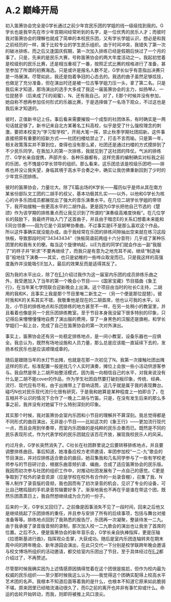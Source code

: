 # A.2 巅峰开局

初入笛箫协会完全是G学长通过之前少年宫民乐团的学姐的线一级级找到我的。G学长也是我早先在市少年宫期间经常听到的名字，是一位优秀的民乐人才；而彼时我对笛箫协会的理解也就成了简单的本校民乐团，又有学长学姐认识，想必是和我之前经历的一样，属于比较专业的学生民乐组织。由于时间冲突，我错失了第一次的破冰排练，而之后又逢国庆假期，第一次加入排练已经是假期后快过了一个月的事了。只是，先来的是民乐大赛，号称笛箫协会的两大年度活动之一。我起初觉着是校级别的民乐比赛，还是相当重视了一番，按照正式比赛的规格进行了准备，甚至参加了所谓的初赛海选。只是或许是报名人数不足，G学长似乎有意指出决赛只是一场展演。尽管如此，我还是抱着争冠的心态去的。我选的曲子虽然足够炫技，也做足了充分准备，但在演出时还是被一位古筝学姐力压一头，拿了第二名。只是我后来才知道，那场演出的选手大多成了我这一届笛箫协会的主力，如扬琴J、一位琵琶手（后来成了E的闺蜜）、N、还有我自己。对了，E那个时候并没有参加，她自称不想再参加任何形式的乐器比赛，于是选择做了一名场下观众，不过这也是我后来才知道的。

彼时，正值新书记上任。事后看来需要摧毁一个成型的社团体系，有时确实是一两句话就足够了。新书记来自北方某著名工科高校，似乎是受了什么强校理念的刺激，要把本校变为“学习型学校”，开局大笔一挥，禁止秋季学期社团招新。这件事直接把原有重要的招新方式——社团扫楼给禁止了，打击不言而喻。只是第一年，相关政策落实并不算到位，查得也没有那么紧，社团还是通过扫楼的方式摸排到了不少民乐同学。在我加入的第一次排练，我就见到了这社团的阵仗。气派的排练厅、G学长亲自提携，声部齐全、各种乐器都有，这样完善的编制确实对标我之前的乐团，也不愧是G学长领导的组织。那么看来，这乐团总该是校级乐团吧——排练也并没让我失望，身临其境于高水平合奏之中，确实让我仿佛重新回到了少时的少年宫乐团排练。

彼时的笛箫协会，力量壮大。除了E篇出场的K学长——履历似乎是师从其在南方某省份部队文工团的二胡手的叔父，基本功极其扎实——以外，以他和G学长为核心的许多乐团成员都展现出了强大的音乐演奏水平。在几位二胡学长学姐的带领下，我开始接触一些更高水平的二胡作品，更是因为G学长把他自己节选的《楚颂》作为该学期的排练重点而让我见识到了所谓的“演奏级高难度快板”。在几位学长的鼓励下，我最终开始入门了这首曲子，并且由于暗恋E的关系幻想着未来能和E同台领奏——因为它是个双胡琴协奏曲，不过事实是E不是那么喜欢这个作品，所以这件事确实就没能办成。由于我经常在乐团的排练间隙抽出空来就在练习这段快板，导致那段时间“34343434”（快板简谱前两组十六分音符）几乎成了某种乐团里的和我有关的梗。每当这个旋律响起，以E为首的同学们就会作出一副“我服了”的样子并“祈求”不要再继续了，而我只是有意为之地充耳不闻，继续“制造噪音”般地往下演奏——其实，也只是幼稚的一些哗众取宠而已。只是我这样的高强度轰炸并没能吸引E加入，最后的效果反而是适得其反了。

因为我的水平出众，除了在[E.1](../E/E.1%20初识.md)介绍过我作为这一届室内乐团的成员排练乐曲之外，我受邀加入了当年的第一个晚会小节目——《国家宝藏》节目插曲《象王行》，在当年某七学院联合迎新晚会上出演。这个项目由当时的社长C主持，二胡用的我和K，且事实上我是那个节目里唯二新生之一（另一个便是那位琵琶）。彼时我和K的关系其实不错，我敬重他是现在的二胡首席，他也认可我的水平。以及，小节目的排练地点和乐团排练的地方甚至不一样，在另一处稍小的教室里，并且看着也像是另一个民乐团排练教室。至于节目本身我没留下很多特别的印象，只记得后来懵懵懂懂地自费了演出服的费用，穿了一身黑色的汉服还是旗袍，和学长学姐们一起上台，完成了自己在笛箫协会的第一次对外演出。

事实上，笛箫协会还有另一处稳定排练地点，是一间小教室，设备乐器也一应俱全。我总认为，既然有场地设施和人员力量，那么总是应该能一直延续下去的，发扬本校民乐也是应该顺理成章的。

随后是跟随当年的水灯节出摊，也就是在那一次初见了N。我第一次接触社团出摊这样的形式，标准配置一般是找几个人实时演奏，摊位上会放一些小活动供游客参与。我自然是带上二胡开始整活模式，因为我一向相信自己的水平，对我来说没有什么是二胡不能cover的作品，作为学生社团自然要打破刻板印象，传统、经典、流行、现代应有尽有。由于出摊带上了音响话筒，这几乎就是属于我的表现舞台。碰巧N也对民乐现代流行化很有研究，于是我和她算是某种程度上一拍即合了，在互相并不认识的情况下合作了一晚上二胡与竹笛。只是，在没有发生后来的那么多事之前，我并没有对她留下什么特别深刻的印象。

其实那个时候，我对笛箫协会室内乐团和小节目的理解并不算深刻。我总觉得都是不同形式的曲目演出，无非是小节目——比如这次的《象王行》——更加流行现代一点，而且会用到伴奏带，而室内乐团做的是纯粹的民乐合奏而已。既然是不同的民乐表现形式，作为代表学校的民乐团就应该百花齐放，展现我校民乐人的风采。

约过月余，G学长突然消失了。C社长在社团群里说之后要转移排练地点，并且要调整排练曲目。事后知道，她准备应校方老师邀请，率团参加校“一二-九”歌会的节目演出，并对应排练适合歌会的曲目。她召集我和几名同学参与了一些有学校老师参与的节目研讨会，根据乐曲音频扒谱、编曲，合成了适应笛箫协会的民乐版。我因而初次参与社团的组织工作中，对推动社团发展有了一点自己的感觉。C更是争取到了校外的录音资源（应是学校在校外有合作的一处录音棚），召集了我、N等人制作了录音版的音频，我也因而有了初次录音的机会，见识了专业的设备，可比自己瞎捣鼓的手机录音剪辑要好多了。渐渐地我也不再在乎是谁在带这个团，既然乐团蒸蒸日上，我自然想继续成为合力的一份子。

后来的一天，G学长又回归了。之前像是因事消失不见了一段时间，回来之后他又是继续挑起了乐团排练的重任，并且参与安排了所有的后续事项，包括与舞台对接准备等等。排练地点回到了我熟悉的报告厅，乐团再一次凝聚，整装待发一二九。由于我承接了录音版音频的录制，那次加入校一二九歌会的演出也让我坐了首席的位置。之后不久，便是笛箫协会的新年音乐会，G学长亲自执棒指挥，更是压轴《拉德斯基进行曲》，指挥观众击掌，大获成功。随后是室内乐团连轴转夹在期末周中间的跨年晚会、新年游园会演出，在此只交代一下分别是校学联跨年晚会邀请与校文博场所组织的活动邀请，都交给室内乐团出了节目，至于具体经过在[E.2](../E/E.2%20破碎.md)都介绍过了，不再赘述。

尽管那时候我确实因为上述情感原因搞得觉着在这个团很是尴尬，但作为校内最为权威的民乐组织——至少那时候我这么认为——我觉得这个团确实配得上校高水平艺术团的名声。我根本不知道后面等着我的是什么，也根本不知道它原来如此脆弱不堪。原来团里已经暗流涌动很久了，而G之前的离开也并非有事忙抑或什么。命运的齿轮开始转动，而我，则即将被推上风口浪尖。